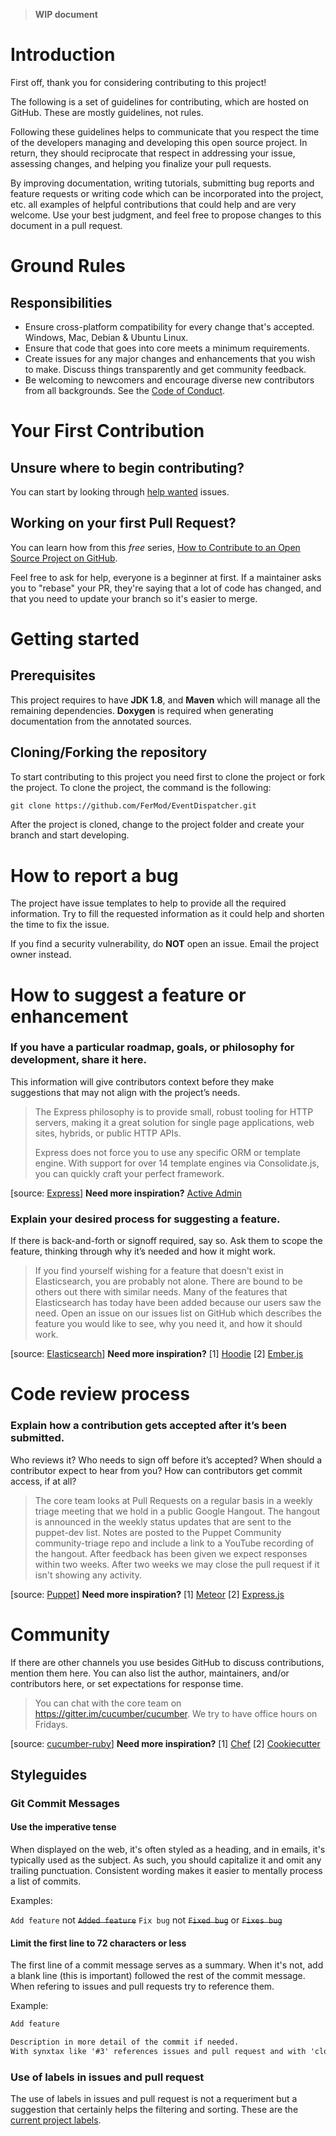 > **WIP document**

# Introduction
First off, thank you for considering contributing to this project!

The following is a set of guidelines for contributing, which are hosted on GitHub. These are mostly guidelines, not rules.

Following these guidelines helps to communicate that you respect the time of the developers managing and developing this open source project.
In return, they should reciprocate that respect in addressing your issue, assessing changes, and helping you finalize your pull requests.

By improving documentation, writing tutorials, submitting bug reports and feature requests or writing code which can be incorporated into the project, etc. all examples of helpful contributions that could help and are very welcome.
Use your best judgment, and feel free to propose changes to this document in a pull request.

# Ground Rules

## Responsibilities

- Ensure cross-platform compatibility for every change that's accepted. Windows, Mac, Debian & Ubuntu Linux.
- Ensure that code that goes into core meets a minimum requirements.
- Create issues for any major changes and enhancements that you wish to make. Discuss things transparently and get community feedback.
- Be welcoming to newcomers and encourage diverse new contributors from all backgrounds. See the [Code of Conduct](CODE_OF_CONDUCT.md).

# Your First Contribution

## Unsure where to begin contributing?

You can start by looking through [help wanted](https://github.com/FerMod/EventDispatcher/labels/help%20wanted) issues.

## Working on your first Pull Request?

You can learn how from this *free* series, [How to Contribute to an Open Source Project on GitHub](https://egghead.io/series/how-to-contribute-to-an-open-source-project-on-github).

Feel free to ask for help, everyone is a beginner at first.
If a maintainer asks you to "rebase" your PR, they're saying that a lot of code has changed, and that you need to update your branch so it's easier to merge.

# Getting started

## Prerequisites

This project requires to have **JDK 1.8**, and **Maven** which will manage all the remaining dependencies. **Doxygen** is required when generating documentation from the annotated sources.

## Cloning/Forking the repository

To start contributing to this project you need first to clone the project or fork the project. To clone the project, the command is the following:

```tex
git clone https://github.com/FerMod/EventDispatcher.git
```

After the project is cloned, change to the project folder and create your branch and start developing.

# How to report a bug

The project have issue templates to help to provide all the required information. Try to fill the requested information as it could help and shorten the time to fix the issue.

If you find a security vulnerability, do **NOT** open an issue. Email the project owner instead.

# How to suggest a feature or enhancement
### If you have a particular roadmap, goals, or philosophy for development, share it here.
This information will give contributors context before they make suggestions that may not align with the project’s needs.

> The Express philosophy is to provide small, robust tooling for HTTP servers, making it a great solution for single page applications, web sites, hybrids, or public HTTP APIs.
>
> Express does not force you to use any specific ORM or template engine. With support for over 14 template engines via Consolidate.js, you can quickly craft your perfect framework.

[source: [Express](https://github.com/expressjs/express#philosophy)] **Need more inspiration?** [Active Admin](https://github.com/activeadmin/activeadmin#goals)

### Explain your desired process for suggesting a feature.
If there is back-and-forth or signoff required, say so. Ask them to scope the feature, thinking through why it’s needed and how it might work.

> If you find yourself wishing for a feature that doesn't exist in Elasticsearch, you are probably not alone. There are bound to be others out there with similar needs. Many of the features that Elasticsearch has today have been added because our users saw the need. Open an issue on our issues list on GitHub which describes the feature you would like to see, why you need it, and how it should work.

[source: [Elasticsearch](https://github.com/elastic/elasticsearch/blob/master/CONTRIBUTING.md#feature-requests)] **Need more inspiration?** [1] [Hoodie](https://github.com/hoodiehq/hoodie/blob/master/CONTRIBUTING.md#feature-requests) [2] [Ember.js](https://github.com/emberjs/ember.js/blob/master/CONTRIBUTING.md#requesting-a-feature)

# Code review process
### Explain how a contribution gets accepted after it’s been submitted.
Who reviews it? Who needs to sign off before it’s accepted? When should a contributor expect to hear from you? How can contributors get commit access, if at all?

> The core team looks at Pull Requests on a regular basis in a weekly triage meeting that we hold in a public Google Hangout. The hangout is announced in the weekly status updates that are sent to the puppet-dev list. Notes are posted to the Puppet Community community-triage repo and include a link to a YouTube recording of the hangout.
> After feedback has been given we expect responses within two weeks. After two weeks we may close the pull request if it isn't showing any activity.

[source: [Puppet](https://github.com/puppetlabs/puppet/blob/master/CONTRIBUTING.md#submitting-changes)] **Need more inspiration?** [1] [Meteor](https://meteor.hackpad.com/Responding-to-GitHub-Issues-SKE2u3tkSiH ) [2] [Express.js](https://github.com/expressjs/express/blob/master/Contributing.md#becoming-a-committer)

# Community
If there are other channels you use besides GitHub to discuss contributions, mention them here. You can also list the author, maintainers, and/or contributors here, or set expectations for response time.

> You can chat with the core team on https://gitter.im/cucumber/cucumber. We try to have office hours on Fridays.

[source: [cucumber-ruby](https://github.com/cucumber/cucumber-ruby/blob/master/CONTRIBUTING.md#talking-with-other-devs)] **Need more inspiration?**
 [1] [Chef](https://github.com/chef/chef/blob/master/CONTRIBUTING.md#-developer-office-hours) [2] [Cookiecutter](https://github.com/audreyr/cookiecutter#community)

## Styleguides

### Git Commit Messages

#### Use the imperative tense

When displayed on the web, it's often styled as a heading, and in emails, it's typically used as the subject. As such, you should capitalize it and omit any trailing punctuation. Consistent wording makes it easier to mentally process a list of commits.

Examples:

`Add feature` not ~~`Added feature`~~
`Fix bug` not ~~`Fixed bug`~~ or ~~`Fixes bug`~~

#### Limit the first line to 72 characters or less

The first line of a commit message serves as a summary. When it's not, add a blank line (this is important) followed the rest of the commit message.
When refering to issues and pull requests try to reference them.

Example:

```tex
Add feature

Description in more detail of the commit if needed.
With synxtax like '#3' references issues and pull request and with 'close #3', can autoclose them.
```

### Use of labels in issues and pull request

The use of labels in issues and pull request is not a requeriment but a suggestion that certainly helps the filtering and sorting.
These are the [current project labels](https://github.com/FerMod/EventDispatcher/labels).
